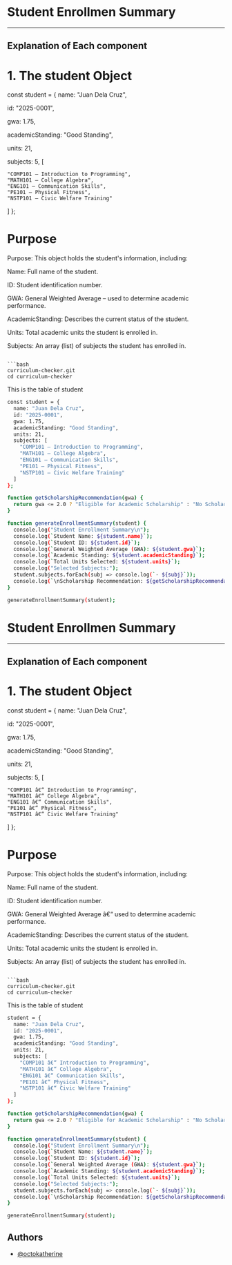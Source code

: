 # Student Enrollmen Summary
--------  
Explanation of Each component 
--------  
# 1. The student Object
const student = {
  name: "Juan Dela Cruz",
  
  id: "2025-0001",
  
  gwa: 1.75,
  
  academicStanding: "Good Standing",
  
  units: 21,
  
  subjects: 5, [
  
    "COMP101 – Introduction to Programming",
    "MATH101 – College Algebra",
    "ENG101 – Communication Skills",
    "PE101 – Physical Fitness",
    "NSTP101 – Civic Welfare Training"
  ]
};
# Purpose 

Purpose:
This object holds the student's information, including:

Name: Full name of the student.

ID: Student identification number.

GWA: General Weighted Average – used to determine academic performance.

AcademicStanding: Describes the current status of the student.

Units: Total academic units the student is enrolled in.

Subjects: An array (list) of subjects the student has enrolled in.



```

```bash
curriculum-checker.git
cd curriculum-checker
```
This is the table of student
```bash
const student = {
  name: "Juan Dela Cruz",
  id: "2025-0001",
  gwa: 1.75,
  academicStanding: "Good Standing",
  units: 21,
  subjects: [
    "COMP101 – Introduction to Programming",
    "MATH101 – College Algebra",
    "ENG101 – Communication Skills",
    "PE101 – Physical Fitness",
    "NSTP101 – Civic Welfare Training"
  ]
};

function getScholarshipRecommendation(gwa) {
  return gwa <= 2.0 ? "Eligible for Academic Scholarship" : "No Scholarship";
}

function generateEnrollmentSummary(student) {
  console.log("Student Enrollment Summary\n");
  console.log(`Student Name: ${student.name}`);
  console.log(`Student ID: ${student.id}`);
  console.log(`General Weighted Average (GWA): ${student.gwa}`);
  console.log(`Academic Standing: ${student.academicStanding}`);
  console.log(`Total Units Selected: ${student.units}`);
  console.log("Selected Subjects:");
  student.subjects.forEach(subj => console.log(`- ${subj}`));
  console.log(`\nScholarship Recommendation: ${getScholarshipRecommendation(student.gwa)}`);
}

generateEnrollmentSummary(student);
```


# Student Enrollmen Summary
--------  
Explanation of Each component 
--------  
# 1. The student Object
const student = {
  name: "Juan Dela Cruz",
  
  id: "2025-0001",
  
  gwa: 1.75,
  
  academicStanding: "Good Standing",
  
  units: 21,
  
  subjects: 5, [
  
    "COMP101 â€“ Introduction to Programming",
    "MATH101 â€“ College Algebra",
    "ENG101 â€“ Communication Skills",
    "PE101 â€“ Physical Fitness",
    "NSTP101 â€“ Civic Welfare Training"
  ]
};
# Purpose 

Purpose:
This object holds the student's information, including:

Name: Full name of the student.

ID: Student identification number.

GWA: General Weighted Average â€“ used to determine academic performance.

AcademicStanding: Describes the current status of the student.

Units: Total academic units the student is enrolled in.

Subjects: An array (list) of subjects the student has enrolled in.



```

```bash
curriculum-checker.git
cd curriculum-checker
```
This is the table of student
```bash
student = {
  name: "Juan Dela Cruz",
  id: "2025-0001",
  gwa: 1.75,
  academicStanding: "Good Standing",
  units: 21,
  subjects: [
    "COMP101 â€“ Introduction to Programming",
    "MATH101 â€“ College Algebra",
    "ENG101 â€“ Communication Skills",
    "PE101 â€“ Physical Fitness",
    "NSTP101 â€“ Civic Welfare Training"
  ]
};

function getScholarshipRecommendation(gwa) {
  return gwa <= 2.0 ? "Eligible for Academic Scholarship" : "No Scholarship";
}

function generateEnrollmentSummary(student) {
  console.log("Student Enrollment Summary\n");
  console.log(`Student Name: ${student.name}`);
  console.log(`Student ID: ${student.id}`);
  console.log(`General Weighted Average (GWA): ${student.gwa}`);
  console.log(`Academic Standing: ${student.academicStanding}`);
  console.log(`Total Units Selected: ${student.units}`);
  console.log("Selected Subjects:");
  student.subjects.forEach(subj => console.log(`- ${subj}`));
  console.log(`\nScholarship Recommendation: ${getScholarshipRecommendation(student.gwa)}`);
}

generateEnrollmentSummary(student);
```


## Authors

- [@octokatherine](https://www.github.com/octokatherine)
